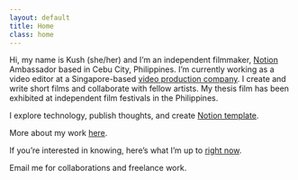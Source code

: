 ```yaml
---
layout: default
title: Home
class: home
---
```


Hi, my name is Kush (she/her) and I’m an independent filmmaker, [Notion](notion.so/product) Ambassador based in Cebu City, Philippines. 
I’m currently working as a video editor at a Singapore-based [video production company](https://fewstones.com/). 
I create and write short films and collaborate with fellow artists. My thesis film has been exhibited at independent 
film festivals in the Philippines. 

I explore technology, publish thoughts, and create [Notion template](https://krabf.gumroad.com). 

More about my work [here](/work).

If you’re interested in knowing, here’s what I’m up to [right now](/now).

Email me for collaborations and freelance work.

